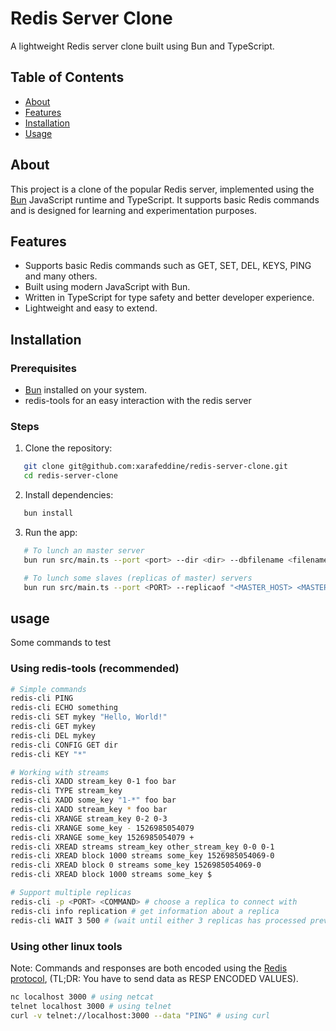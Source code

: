 # Redis Server Clone

A lightweight Redis server clone built using Bun and TypeScript.

## Table of Contents

- [About](#about)
- [Features](#features)
- [Installation](#installation)
- [Usage](#usage)

## About

This project is a clone of the popular Redis server, implemented using the [Bun](https://bun.sh) JavaScript runtime and TypeScript. It supports basic Redis commands and is designed for learning and experimentation purposes.

## Features

- Supports basic Redis commands such as GET, SET, DEL, KEYS, PING and many others.
- Built using modern JavaScript with Bun.
- Written in TypeScript for type safety and better developer experience.
- Lightweight and easy to extend.

## Installation

### Prerequisites

- [Bun](https://bun.sh) installed on your system.
- redis-tools for an easy interaction with the redis server

### Steps

1. Clone the repository:

```sh
   git clone git@github.com:xarafeddine/redis-server-clone.git
   cd redis-server-clone
```

2. Install dependencies:

```sh
   bun install
```

3. Run the app:

```sh
   # To lunch an master server
   bun run src/main.ts --port <port> --dir <dir> --dbfilename <filename>

   # To lunch some slaves (replicas of master) servers
   bun run src/main.ts --port <PORT> --replicaof "<MASTER_HOST> <MASTER_PORT>"
```

## usage

Some commands to test

### Using redis-tools (recommended)

```sh
# Simple commands
redis-cli PING
redis-cli ECHO something
redis-cli SET mykey "Hello, World!"
redis-cli GET mykey
redis-cli DEL mykey
redis-cli CONFIG GET dir
redis-cli KEY "*"

# Working with streams
redis-cli XADD stream_key 0-1 foo bar
redis-cli TYPE stream_key
redis-cli XADD some_key "1-*" foo bar
redis-cli XADD stream_key * foo bar
redis-cli XRANGE stream_key 0-2 0-3
redis-cli XRANGE some_key - 1526985054079
redis-cli XRANGE some_key 1526985054079 +
redis-cli XREAD streams stream_key other_stream_key 0-0 0-1
redis-cli XREAD block 1000 streams some_key 1526985054069-0
redis-cli XREAD block 0 streams some_key 1526985054069-0
redis-cli XREAD block 1000 streams some_key $

# Support multiple replicas
redis-cli -p <PORT> <COMMAND> # choose a replica to connect with 
redis-cli info replication # get information about a replica
redis-cli WAIT 3 500 # (wait until either 3 replicas has processed previous commands or 500ms have passed)

```

### Using other linux tools

Note: Commands and responses are both encoded using the [Redis protocol](https://redis.io/docs/latest/develop/reference/protocol-spec/), (TL;DR: You have to send data as RESP ENCODED VALUES).

```sh
nc localhost 3000 # using netcat
telnet localhost 3000 # using telnet
curl -v telnet://localhost:3000 --data "PING" # using curl
```
